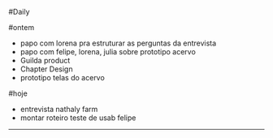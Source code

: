 #Daily 

#ontem 
- papo com lorena pra estruturar as perguntas da entrevista
- papo com felipe, lorena, julia sobre prototipo acervo
- Guilda product
- Chapter Design
- prototipo telas do acervo


#hoje 
- entrevista nathaly farm
- montar roteiro teste de usab felipe

---